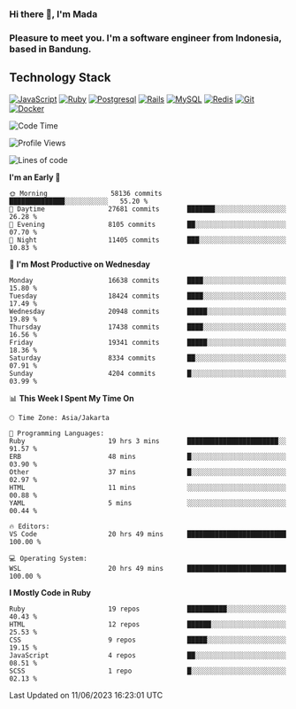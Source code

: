 ### Hi there 👋, I'm Mada
### Pleasure to meet you. I'm a software engineer from Indonesia, based in Bandung.

## Technology Stack

[![JavaScript](https://img.shields.io/badge/-JavaScript-%23F7DF1C?style=flat-square&logo=javascript&logoColor=000000&labelColor=%23F7DF1C&color=%23FFCE5A)](https://www.javascript.com/)
[![Ruby](https://img.shields.io/badge/Ruby-CC342D?style=flat-square&logo=ruby&logoColor=white)](https://www.ruby-lang.org/en/)
[![Postgresql](https://img.shields.io/badge/PostgreSQL-316192?style=flat-square&logo=postgresql&logoColor=ffffff)](https://www.postgresql.org/)
[![Rails](https://img.shields.io/badge/Ruby_on_Rails-CC0000?style=flat-square&logo=ruby-on-rails&logoColor=white)](https://rubyonrails.org/)
[![MySQL](https://img.shields.io/badge/-MySQL-4479A1?style=flat-square&logo=MySQL&logoColor=ffffff)](https://www.mysql.com/)
[![Redis](https://img.shields.io/badge/-Redis-DC382D?style=flat-square&logo=Redis&logoColor=ffffff)](https://redis.io/)
[![Git](https://img.shields.io/badge/-Git-%23F05032?style=flat-square&logo=git&logoColor=%23ffffff)](https://git-scm.com/)
[![Docker](https://img.shields.io/badge/-Docker-2496ED?style=flat-square&logo=docker&logoColor=ffffff)](https://www.docker.com/)
<!--
**madaarya/madaarya** is a ✨ _special_ ✨ repository because its `README.md` (this file) appears on your GitHub profile.

Here are some ideas to get you started:

- 🔭 I’m currently working on ...
- 🌱 I’m currently learning ...
- 👯 I’m looking to collaborate on ...
- 🤔 I’m looking for help with ...
- 💬 Ask me about ...
- 📫 How to reach me: ...
- 😄 Pronouns: ...
- ⚡ Fun fact: ...
-->
<!--START_SECTION:waka-->
![Code Time](http://img.shields.io/badge/Code%20Time-5%2C445%20hrs%2018%20mins-blue)

![Profile Views](http://img.shields.io/badge/Profile%20Views-0-blue)

![Lines of code](https://img.shields.io/badge/From%20Hello%20World%20I%27ve%20Written-39.7%20million%20lines%20of%20code-blue)

**I'm an Early 🐤** 

```text
🌞 Morning                58136 commits       ██████████████░░░░░░░░░░░   55.20 % 
🌆 Daytime                27681 commits       ███████░░░░░░░░░░░░░░░░░░   26.28 % 
🌃 Evening                8105 commits        ██░░░░░░░░░░░░░░░░░░░░░░░   07.70 % 
🌙 Night                  11405 commits       ███░░░░░░░░░░░░░░░░░░░░░░   10.83 % 
```
📅 **I'm Most Productive on Wednesday** 

```text
Monday                   16638 commits       ████░░░░░░░░░░░░░░░░░░░░░   15.80 % 
Tuesday                  18424 commits       ████░░░░░░░░░░░░░░░░░░░░░   17.49 % 
Wednesday                20948 commits       █████░░░░░░░░░░░░░░░░░░░░   19.89 % 
Thursday                 17438 commits       ████░░░░░░░░░░░░░░░░░░░░░   16.56 % 
Friday                   19341 commits       █████░░░░░░░░░░░░░░░░░░░░   18.36 % 
Saturday                 8334 commits        ██░░░░░░░░░░░░░░░░░░░░░░░   07.91 % 
Sunday                   4204 commits        █░░░░░░░░░░░░░░░░░░░░░░░░   03.99 % 
```


📊 **This Week I Spent My Time On** 

```text
🕑︎ Time Zone: Asia/Jakarta

💬 Programming Languages: 
Ruby                     19 hrs 3 mins       ███████████████████████░░   91.57 % 
ERB                      48 mins             █░░░░░░░░░░░░░░░░░░░░░░░░   03.90 % 
Other                    37 mins             █░░░░░░░░░░░░░░░░░░░░░░░░   02.97 % 
HTML                     11 mins             ░░░░░░░░░░░░░░░░░░░░░░░░░   00.88 % 
YAML                     5 mins              ░░░░░░░░░░░░░░░░░░░░░░░░░   00.44 % 

🔥 Editors: 
VS Code                  20 hrs 49 mins      █████████████████████████   100.00 % 

💻 Operating System: 
WSL                      20 hrs 49 mins      █████████████████████████   100.00 % 
```

**I Mostly Code in Ruby** 

```text
Ruby                     19 repos            ██████████░░░░░░░░░░░░░░░   40.43 % 
HTML                     12 repos            ██████░░░░░░░░░░░░░░░░░░░   25.53 % 
CSS                      9 repos             █████░░░░░░░░░░░░░░░░░░░░   19.15 % 
JavaScript               4 repos             ██░░░░░░░░░░░░░░░░░░░░░░░   08.51 % 
SCSS                     1 repo              █░░░░░░░░░░░░░░░░░░░░░░░░   02.13 % 
```




 Last Updated on 11/06/2023 16:23:01 UTC
<!--END_SECTION:waka-->
